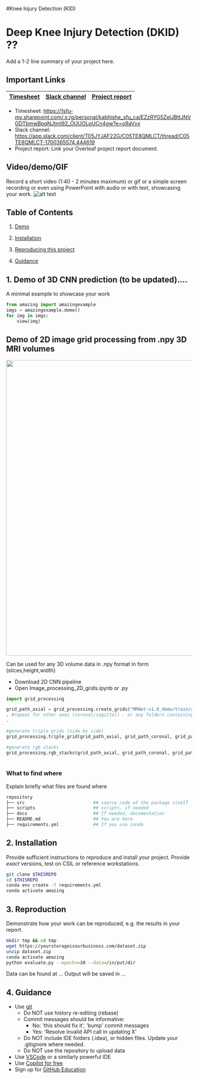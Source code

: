 #Knee Injury Detection (KID)
# Deep Knee Injury Detection (DKID) ??

Add a 1-2 line summary of your project here.

## Important Links

| [Timesheet](https://google.com) | [Slack channel](https://google.com) | [Project report](https://google.com) |
|-----------|---------------|-------------------------|


- Timesheet: https://1sfu-my.sharepoint.com/:x:/g/personal/kabhishe_sfu_ca/EZzRYG5ZelJBttJNVGDTbmwBpqNJtml92_OUUOLpUCn4gw?e=o9aVyx
- Slack channel: https://app.slack.com/client/T05JYJAF22G/C05TE8QMLCT/thread/C05TE8QMLCT-1700365574.444619
- Project report: Link your Overleaf project report document.


## Video/demo/GIF
Record a short video (1:40 - 2 minutes maximum) or gif or a simple screen recording or even using PowerPoint with audio or with text, showcasing your work.
![alt text](https://github.com/sfu-cmpt340/project_18/blob/main/public/scan.gif?raw=true)

## Table of Contents
1. [Demo](#demo)

2. [Installation](#installation)

3. [Reproducing this project](#repro)

4. [Guidance](#guide)


<a name="demo"></a>
## 1. Demo of 3D CNN prediction (to be updated)....

A minimal example to showcase your work

```python
from amazing import amazingexample
imgs = amazingexample.demo()
for img in imgs:
    view(img)
```
<a name="demo"></a>
## Demo of 2D image grid processing from .npy 3D MRI volumes



<p align="center">

  <img src="https://github.com/sfu-cmpt340/project_18/blob/main/public/grid_processing.png" width="800" >

</p>
Can be used for any 3D volume data in .npy format in form (slices,height,width) 

- Download 2D CNN pipeline
- Open Image_processing_2D_grids.ipynb or .py

```python
import grid_processing

grid_path_axial = grid_processing.create_grids("MRNet-v1.0_demo/train/axial", 2, 0)
. #repeat for other axes (coronal/sagittal) - or any folders containing .npy volumes
.

#generate triple grids (side by side)
grid_processing.triple_grid(grid_path_axial, grid_path_coronal, grid_path_sagittal)

#generate rgb stacks
grid_processing.rgb_stacks(grid_path_axial, grid_path_coronal, grid_path_sagittal)
    
```

### What to find where

Explain briefly what files are found where

```bash
repository
├── src                          ## source code of the package itself
├── scripts                      ## scripts, if needed
├── docs                         ## If needed, documentation   
├── README.md                    ## You are here
├── requirements.yml             ## If you use conda
```

<a name="installation"></a>

## 2. Installation

Provide sufficient instructions to reproduce and install your project. 
Provide _exact_ versions, test on CSIL or reference workstations.

```bash
git clone $THISREPO
cd $THISREPO
conda env create -f requirements.yml
conda activate amazing
```

<a name="repro"></a>
## 3. Reproduction
Demonstrate how your work can be reproduced, e.g. the results in your report.
```bash
mkdir tmp && cd tmp
wget https://yourstorageisourbusiness.com/dataset.zip
unzip dataset.zip
conda activate amazing
python evaluate.py --epochs=10 --data=/in/put/dir
```
Data can be found at ...
Output will be saved in ...

<a name="guide"></a>
## 4. Guidance

- Use [git](https://git-scm.com/book/en/v2)
    - Do NOT use history re-editing (rebase)
    - Commit messages should be informative:
        - No: 'this should fix it', 'bump' commit messages
        - Yes: 'Resolve invalid API call in updating X'
    - Do NOT include IDE folders (.idea), or hidden files. Update your .gitignore where needed.
    - Do NOT use the repository to upload data
- Use [VSCode](https://code.visualstudio.com/) or a similarly powerful IDE
- Use [Copilot for free](https://dev.to/twizelissa/how-to-enable-github-copilot-for-free-as-student-4kal)
- Sign up for [GitHub Education](https://education.github.com/) 
